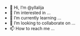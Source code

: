 - 👋 Hi, I’m @yllalija
- 👀 I’m interested in ...
- 🌱 I’m currently learning ...
- 💞️ I’m looking to collaborate on ...
- 📫 How to reach me ...

<!---
yllalija/yllalija is a ✨ special ✨ repository because its `README.md` (this file) appears on your GitHub profile.
You can click the Preview link to take a look at your changes.
--->
